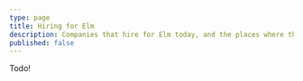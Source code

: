 ```yaml
---
type: page
title: Hiring for Elm
description: Companies that hire for Elm today, and the places where the Elm community lists jobs.
published: false
---
```



Todo!
